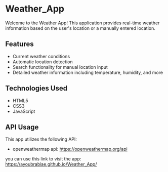 # Weather_App

Welcome to the Weather App! This application provides real-time weather information based on the user's location or a manually entered location.

## Features

- Current weather conditions
- Automatic location detection
- Search functionality for manual location input
- Detailed weather information including temperature, humidity, and more

## Technologies Used

- HTML5
-  CSS3
- JavaScript

## API Usage

This app utilizes the following API:

- openweathermap api: https://openweathermap.org/api

you can use this link to visit the app: https://ayoubrabiae.github.io/Weather_App/

